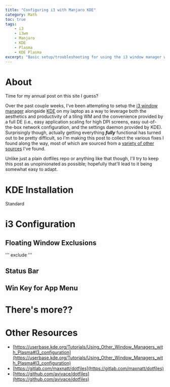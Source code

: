 ```yaml
---
title: "Configuring i3 with Manjaro KDE"
category: Math
toc: true
tags: 
    - i3
    - i3wm
    - Manjaro
    - KDE
    - Plasma
    - KDE Plasma
excerpt: "Basic setup/troubleshooting for using the i3 window manager with KDE Plasma"
---
```

# About
Time for my annual post on this site I guess?

Over the past couple weeks, I've been attempting to setup the [i3 window manager](https://i3wm.org/) alongside [KDE](https://kde.org/) on my laptop as a way to leverage both the aesthetics and productivity of a tiling WM and the convenience provided by a full DE (i.e., easy application scaling for high DPI screens, easy out-of-the-box network configuration, and the settings daemon provided by KDE).
Surprisingly though, actually getting everything ***fully*** functional has turned out to be pretty difficult, so I'm making this post to collect the various fixes I found along the way, most of which are sourced from a [variety of other sources](#other-resources) I've found.

Unlike just a plain dotfiles repo or anything like that though, I'll try to keep this post as unopinionated as possible; hopefully that'll lead to it being somewhat easy to adapt.


# KDE Installation
Standard
# i3 Configuration
## Floating Window Exclusions
'''
exclude
'''

## Status Bar

## Win Key for App Menu

# There's more??

# Other Resources
- [https://userbase.kde.org/Tutorials/Using_Other_Window_Managers_with_Plasma#I3_configuration](https://userbase.kde.org/Tutorials/Using_Other_Window_Managers_with_Plasma#I3_configuration)
- [https://gitlab.com/maxnatt/dotfiles](https://gitlab.com/maxnatt/dotfiles)
- [https://github.com/avivace/dotfiles](https://github.com/avivace/dotfiles)